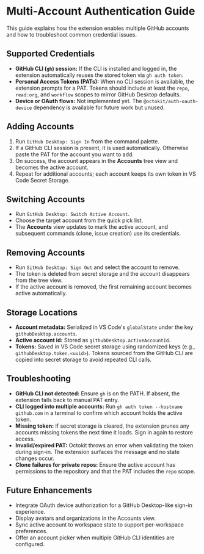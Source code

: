 # Multi-Account Authentication Guide

This guide explains how the extension enables multiple GitHub accounts and how to troubleshoot common credential issues.

## Supported Credentials
- **GitHub CLI (`gh`) session:** If the CLI is installed and logged in, the extension automatically reuses the stored token via `gh auth token`.
- **Personal Access Tokens (PATs):** When no CLI session is available, the extension prompts for a PAT. Tokens should include at least the `repo`, `read:org`, and `workflow` scopes to mirror GitHub Desktop defaults.
- **Device or OAuth flows:** Not implemented yet. The `@octokit/auth-oauth-device` dependency is available for future work but unused.

## Adding Accounts
1. Run `GitHub Desktop: Sign In` from the command palette.
2. If a GitHub CLI session is present, it is used automatically. Otherwise paste the PAT for the account you want to add.
3. On success, the account appears in the **Accounts** tree view and becomes the active account.
4. Repeat for additional accounts; each account keeps its own token in VS Code Secret Storage.

## Switching Accounts
- Run `GitHub Desktop: Switch Active Account`.
- Choose the target account from the quick pick list.
- The **Accounts** view updates to mark the active account, and subsequent commands (clone, issue creation) use its credentials.

## Removing Accounts
- Run `GitHub Desktop: Sign Out` and select the account to remove.
- The token is deleted from secret storage and the account disappears from the tree view.
- If the active account is removed, the first remaining account becomes active automatically.

## Storage Locations
- **Account metadata:** Serialized in VS Code's `globalState` under the key `githubDesktop.accounts`.
- **Active account id:** Stored as `githubDesktop.activeAccountId`.
- **Tokens:** Saved in VS Code secret storage using randomized keys (e.g., `githubDesktop.token.<uuid>`). Tokens sourced from the GitHub CLI are copied into secret storage to avoid repeated CLI calls.

## Troubleshooting
- **GitHub CLI not detected:** Ensure `gh` is on the PATH. If absent, the extension falls back to manual PAT entry.
- **CLI logged into multiple accounts:** Run `gh auth token --hostname github.com` in a terminal to confirm which account holds the active token.
- **Missing token:** If secret storage is cleared, the extension prunes any accounts missing tokens the next time it loads. Sign in again to restore access.
- **Invalid/expired PAT:** Octokit throws an error when validating the token during sign-in. The extension surfaces the message and no state changes occur.
- **Clone failures for private repos:** Ensure the active account has permissions to the repository and that the PAT includes the `repo` scope.

## Future Enhancements
- Integrate OAuth device authorization for a GitHub Desktop-like sign-in experience.
- Display avatars and organizations in the Accounts view.
- Sync active account to workspace state to support per-workspace preferences.
- Offer an account picker when multiple GitHub CLI identities are configured.
